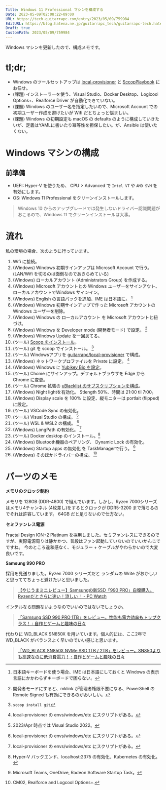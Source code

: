 ```yaml
---
Title: Windows 11 Professional マシンを構成する
Date: 2023-05-09T02:08:22+09:00
URL: https://tech.guitarrapc.com/entry/2023/05/09/759984
EditURL: https://blog.hatena.ne.jp/guitarrapc_tech/guitarrapc-tech.hatenablog.com/atom/entry/4207575160647289979
Draft: true
CustomPath: 2023/05/09/759984
---
```


Windows マシンを更新したので、構成メモです。

# tl;dr;

- Windows のツールセットアップは [local-provisioner](https://github.com/guitarrapc/local-provisioner) と [SccopPlaybook](https://github.com/guitarrapc/ScoopPlaybook) にお任せ。
- (課題) インストーラーを使う、Visual Studio、Docker Desktop、Logicool Options+、Realforce Driver が自動化できていない。
- (課題) Windows のユーザー名を指定したいので、Microsoft Account での初期ユーザー作成を避けたいが Wifi だとちょっと悩ましい。
- (課題) Windows の初期設定も macOS の defaults のように構成していきたいが、定義はYAMLに書いたり冪等性を担保したい。が、Ansible は使いたくない。

# Windows マシンの構成

## 前準備

- UEFI: Hyper-V を使うため、 CPU > Advanced で `Intel VT` や `AMD SVM` を有効にします。
- OS: Windows 11 Professional をクリーンインストールします。

> Windows 10 からのアップグレードでは発生しないドライバー認識問題がおこるので、Windows 11 でクリーンインストールは大事。

# 流れ

私の環境の場合、次のように行っています。

1. Wifi に接続。
2. (Windows) Windows 初期サインアップは Microsoft Account で行う。(LAN/Wifi を切るのは面倒なのであきらめている)
3. (Windows) ローカルアカウント (Administrators Group) を作成する。
4. (Windows) Microsoft アカウントとの Windows ユーザーをサインアウト、ローカルアカウントでWindows サインイン。
5. (Windows) English の言語パックを追加、IME は日本語に。 [^1]
6. (Windows) Windows 初期サインアップで作った Microsoft アカウントの Windows ユーザーを削除。
7. (Windows) Windows の ローカルアカウント を Microsoft アカウントと紐づけ。
8. (Windows) Windows を Developer mode (開発者モード) で設定。 [^2]
9. (Windows) Windows Update を一回あてる。
10. (ツール) [Scoop をインストール](https://scoop.sh/)。
11. (ツール) git を scoop でインストール。 [^3]
12. (ツール) Windowsアプリを [guitarrapc/local-provisioner](https://github.com/guitarrapc/local-provisioner) で構成。
13. (Windows) ネットワークプロファイルを Private に設定。 [^4]
14. (Windows) Windows に [Yubikey Bio を設定](https://www.yubico.com/setup/yubikey-bio-series/)。
15. (ツール) Chome にサインアップ。デフォルトブラウザを Edge から Chrome に変更。
16. (ツール) Chrome 拡張の [uBlacklist のサブスクリプションを構成](https://github.com/guitarrapc/ublacklist-subscription)。
17. (Windows) Night lightを有効化。 Stlength 50%、時間は 21:00 til 7:00。
18. (Windows) Display scale を 100% に設定、縦モニターは portlait (flipped) に設定。
19. (ツール) VSCode Sync の有効化。
20. (ツール) Visual Studio の構成。 [^5]
21. (ツール) WSL & WSL2 の構成。 [^4]
22. (Windows) LongPath の有効化。 [^4]
23. (ツール) Docker desktop のインストール。[^6]
24. (Windows) Bluetooth機器のペアリング、 Dynamic Lock の有効化。
25. (Windows) Startup apps の無効化 を TaskManagerで行う。 [^7]
26. (Windows) そのほかドライバーの構成。 [^8]

# パーツのメモ

**メモリのクロック制約**

メモリを 128GB (DDR-4800) で組んでいます。しかし、Ryzen 7000シリーズはメモリ4チャンネル (4枚差し)をするとクロックが DDR5-3200 まで落ちるのでそれは許容しています。
64GB だと足りないので仕方ない。

**セミファンレス電源**

Fractal Design ION+2 Platinum を採用しました。セミファンレスにできるのですが、実際電源周りは静かかつ、普段はファン起動していないのでいいかんじでですね。
今のところ違和感なく、モジュラー + ケーブルがやわらかいので大変良いです。

**Samsung 990 PRO**

採用を見送りました。Ryzen 7000 シリーズだと ランダムの Write がおかしいと思っててちょっと避けたいと思いました。

> [【やじうまミニレビュー】Samsungの新SSD「990 PRO」自腹購入。Ryzenだとさらに速い！涼しい！ - PC Watch](https://pc.watch.impress.co.jp/docs/column/yajiuma-mini-review/1470928.html)

インテルなら問題ないようなのでいいのではないでしょうか。

> [「Samsung SSD 990 PRO 1TB」をレビュー。性能も電力効率もトップクラス！ : 自作とゲームと趣味の日々](https://jisakuhibi.jp/review/samsung-ssd-990-pro-1tb)

代わりに WD_BLACK SN850X を用いています。個人的には、ここ2年で WD_BLACK がバランスよく早いのでいい感じと思います。

> [「WD_BLACK SN850X NVMe SSD 1TB / 2TB」をレビュー。SN850よりも高速なのに低消費電力！ : 自作とゲームと趣味の日々](https://jisakuhibi.jp/review/wd_black-sn850x-nvme-ssd-1tb-and-2tb)


[^1]: 日本語キーボードを使う場合、IME は日本語にしておくと Windows の表示言語にかかわらずキーボードで困らない。
[^2]: 開発者モードにすると、mklink が管理者権限不要になる、PowerShell のRemote Signed も有効にできるのがおいしい。
[^3]: `scoop install git`
[^4]: local-provisioner の envs/windows/etc にスクリプトがある。
[^5]: 2023/Apr 時点では Visual Studio 2022。
[^6]: Hyper-V バックエンド、localhost:2375 の有効化、Kubernetes の有効化。
[^7]: Microsoft Teams, OneDrive, Radeon Software Startup Task。
[^8]: CM02, Realforce and Logcool Options+.
